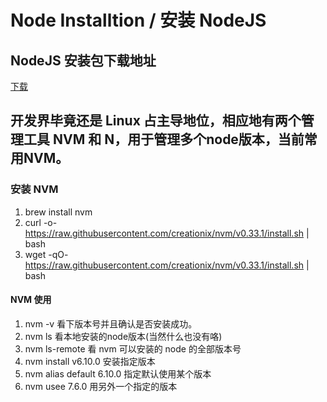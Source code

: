 # Node Installtion / 安装 NodeJS

## NodeJS 安装包下载地址
[下载](https://nodejs.org/en/download/package-manager/)


## 开发界毕竟还是 Linux 占主导地位，相应地有两个管理工具 NVM 和 N，用于管理多个node版本，当前常用NVM。

### 安装 NVM
1. brew install nvm
2. curl -o- https://raw.githubusercontent.com/creationix/nvm/v0.33.1/install.sh | bash
3. wget -qO- https://raw.githubusercontent.com/creationix/nvm/v0.33.1/install.sh | bash

 #### NVM 使用
 1. nvm -v 看下版本号并且确认是否安装成功。
 2. nvm ls 看本地安装的node版本(当然什么也没有咯)
 3. nvm ls-remote 看 nvm 可以安装的 node 的全部版本号
 4. nvm install v6.10.0 安装指定版本
 5. nvm alias default 6.10.0 指定默认使用某个版本
 6. nvm usee 7.6.0 用另外一个指定的版本
